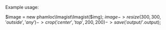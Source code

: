 Example usage:

$image = new phamloc\Imagist\Imagist($img);
$image->resize(300, 300, 'outside', 'any')->crop('center', 'top', 200, 200)->save('output/'.$output);